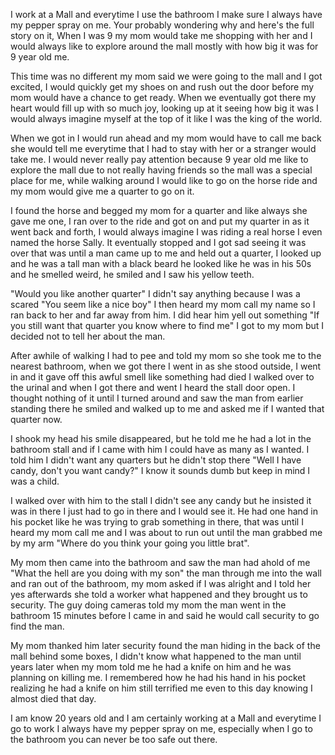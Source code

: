 I work at a Mall and everytime I use the bathroom I make sure I always have my pepper spray on me. Your probably wondering why and here's the full story on it, When I was 9 my mom would take me shopping with her and I would always like to explore around the mall mostly with how big it was for 9 year old me.

This time was no different my mom said we were going to the mall and I got excited, I would quickly get my shoes on and rush out the door before my mom would have a chance to get ready. When we eventually got there my heart would fill up with so much joy, looking up at it seeing how big it was I would always imagine myself at the top of it like I was the king of the world. 

When we got in I would run ahead and my mom would have to call me back she would tell me everytime that I had to stay with her or a stranger would take me. I would never really pay attention because 9 year old me like to explore the mall due to not really having friends so the mall was a special place for me, while walking around I would like to go on the horse ride and my mom would give me a quarter to go on it. 

I found the horse and begged my mom for a quarter and like always she gave me one, I ran over to the ride and got on and put my quarter in as it went back and forth, I would always imagine I was riding a real horse I even named the horse Sally. It eventually stopped and I got sad seeing it was over that was until a man came up to me and held out a quarter, I looked up and he was a tall man with a black beard he looked like he was in his 50s and he smelled weird, he smiled and I saw his yellow teeth.

"Would you like another quarter" I didn't say anything because I was a scared "You seem like a nice boy" I then heard my mom call my name so I ran back to her and far away from him. I did hear him yell out something "If you still want that quarter you know where to find me" I got to my mom but I decided not to tell her about the man.

After awhile of walking I had to pee and told my mom so she took me to the nearest bathroom, when we got there I went in as she stood outside, I went in and it gave off this awful smell like something had died I walked over to the urinal and when I got there and went I heard the stall door open. I thought nothing of it until I turned around and saw the man from earlier standing there he smiled and walked up to me and asked me if I wanted that quarter now.

I shook my head his smile disappeared, but he told me he had a lot in the bathroom stall and if I came with him I could have as many as I wanted. I told him I didn't want any quarters but he didn't stop there "Well I have candy, don't you want candy?" I know it sounds dumb but keep in mind I was a child.

I walked over with him to the stall I didn't see any candy but he insisted it was in there I just had to go in there and I would see it. He had one hand in his pocket like he was trying to grab something in there, that was until I heard my mom call me and I was about to run out until the man grabbed me by my arm "Where do you think your going you little brat".

My mom then came into the bathroom and saw the man had ahold of me "What the hell are you doing with my son" the man through me into the wall and ran out of the bathroom, my mom asked if I was alright and I told her yes afterwards she told a worker what happened and they brought us to security. The guy doing cameras told my mom the man went in the bathroom 15 minutes before I came in and said he would call security to go find the man.

My mom thanked him later security found the man hiding in the back of the mall behind some boxes, I didn't know what happened to the man until years later when my mom told me he had a knife on him and he was planning on killing me. I remembered how he had his hand in his pocket realizing he had a knife on him still terrified me even to this day knowing I almost died that day.

I am know 20 years old and I am certainly working at a Mall and everytime I go to work I always have my pepper spray on me, especially when I go to the bathroom you can never be too safe out there.